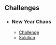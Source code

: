 ## Challenges
* ### New Year Chaos
  * [Challenge](https://www.hackerrank.com/challenges/new-year-chaos/problem)
  * [Solution]()
